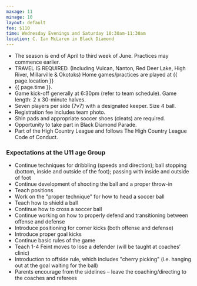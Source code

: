 ```yaml
---
maxage: 11
minage: 10
layout: default
fee: $110
time: Wednesday Evenings and Saturday 10:30am-11:30am
location: C. Ian McLaren in Black Diamond
---
```


- The season is end of April to third week of June. Practices may commence earlier.
- TRAVEL IS REQUIRED. (Including Vulcan, Nanton, Red Deer Lake, High River, Millarville & Okotoks) Home games/practices are played at {{ page.location }}
- {{ page.time }}.
- Game kick-off generally at 6:30pm (refer to team schedule). Game length: 2 x 30-minute halves.
- Seven players per side (7v7) with a designated keeper. Size 4 ball.
- Registration fee includes team photo.
- Shin pads and appropriate soccer shoes (cleats) are required.
- Opportunity to take part in Black Diamond Parade.
- Part of the High Country League and follows The High Country League Code of Conduct.
 

### Expectations at the U11 age Group


- Continue techniques for dribbling (speeds and direction); ball stopping (bottom, inside and outside of the foot); passing with inside and outside of foot
- Continue development of shooting the ball and a proper throw-in
- Teach positions
- Work on the "proper technique" for how to head a soccer ball
- Teach how to shield a ball
- Continue how to cross a soccer ball
- Continue working on how to properly defend and transitioning between offense and defense
- Introduce positioning for corner kicks (both offense and defense)
- Introduce proper goal kicks
- Continue basic rules of the game
- Teach 1-4 Feint moves to lose a defender (will be taught at coaches’ clinic)
- Introduction to offside rule, which includes "cherry picking" (i.e. hanging out at the goal waiting for the ball)
- Parents encourage from the sidelines – leave the coaching/directing to the coaches and referees
